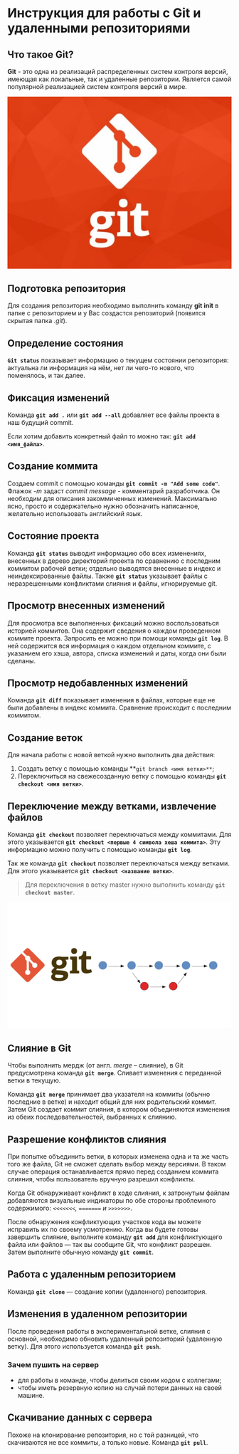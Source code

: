 # Инструкция для работы с Git и удаленными репозиториями

## Что такое Git?

**Git** - это одна из реализаций распределенных систем контроля версий, имеющая как локальные, так и удаленные репозитории. Является самой популярной реализацией систем контроля версий в мире.

![Git](git.jpeg)

## Подготовка репозитория

Для создания репозитория необходимо выполнить команду **git init** в папке с репозиторием и у Вас создастся репозиторий (появится скрытая папка *.git*).

## Определение состояния

**`Git status`** показывает информацию о текущем состоянии репозитория: актуальна ли информация на нём, нет ли чего-то нового, что поменялось, и так далее.

## Фиксация изменений

Команда **`git add .`** или **`git add --all`** добавляет все файлы проекта в наш будущий commit. 

Если хотим добавить конкретный файл то можно так: **`git add <имя_файла>`**.

## Cоздание коммита

Создаем commit с помощью команды **`git commit -m "Add some code"`**.
Флажок *-m* задаст *commit message* - комментарий разработчика. Он необходим для описания закоммиченных изменений. Максимально ясно, просто и содержательно нужно обозначить написанное, желательно использовать английский язык.

## Cостояние проекта

Команда **`git status`** выводит информацию обо всех изменениях,
внесенных в дерево директорий проекта по сравнению с последним коммитом рабочей
ветки; отдельно выводятся внесенные в индекс и неиндексированные
файлы. Также **`git status`** указывает файлы с неразрешенными конфликтами слияния и
файлы, игнорируемые git.

## Просмотр внесенных изменений

Для просмотра все выполненных фиксаций можно воспользоваться историей коммитов. Она содержит сведения о каждом проведенном коммите проекта. Запросить ее можно при помощи команды **`git log`**. 
В ней содержится вся информация о каждом отдельном коммите, с указанием его хэша, автора, списка изменений и даты, когда они были сделаны.

## Просмотр недобавленных изменений

Команда **`git diff`** показывает изменения в файлах, которые еще не были добавлены в индекс коммита. Сравнение происходит с последним коммитом.

## Создание веток

Для начала работы с новой веткой нужно выполнить два действия:
1. Создать ветку с помощью команды **`git branch <имя ветки>**`;
2. Переключиться на свежесозданную ветку с помощью команды **`git checkout <имя ветки>`**.

## Переключение между ветками, извлечение файлов

Команда **`git checkout`** позволяет переключаться между коммитами. Для этого указывается **`git checkout <первые 4 символа хеша коммита>`**.  Эту информацию можно получить с помощью команды  **`git log`**.

Так же команда **`git checkout`** позволяет переключаться между ветками. Для этого указывается **`git checkout <название ветки>`**.

> Для переключения в ветку master нужно выполнить команду **`git checkout master`**.

![Git branch](git-branch.jpg)

## Слияние в Git

Чтобы выполнить мердж (от англ. *merge* – слияние), в Git предусмотрена команда **`git merge`**. Сливает изменения с переданной ветки в текущую.

Команда **`git merge`** принимает два указателя на коммиты (обычно последние в ветке) и находит общий для них родительский коммит. Затем Git создает коммит слияния, в котором объединяются изменения из обеих последовательностей, выбранных к слиянию.

## Разрешение конфликтов слияния

При попытке объединить ветки, в которых изменена одна и та же часть того же файла, Git не сможет сделать выбор между версиями. В таком случае операция останавливается прямо перед созданием коммита слияния, чтобы пользователь вручную разрешил конфликты.

Когда Git обнаруживает конфликт в ходе слияния, к затронутым файлам добавляются визуальные индикаторы по обе стороны проблемного содержимого: *`<<<<<<<`, `=======` и `>>>>>>>`*.

После обнаружения конфликтующих участков кода вы можете исправить их по своему усмотрению. Когда вы будете готовы завершить слияние, выполните команду **`git add`** для конфликтующего файла или файлов — так вы сообщите Git, что конфликт разрешен. Затем выполните обычную команду **`git commit`**.

## Работа с удаленным репозиторием

Команда **`git clone`** — создание копии (удаленного) репозитория.

##  Изменения в удаленном репозитории
После проведения работы в экспериментальной ветке, слияния с основной, необходимо обновить удаленный репозиторий (удаленную ветку). Для этого используется команда **`git push`**.

### Зачем пушить на сервер
* для работы в команде, чтобы делиться своим кодом с коллегами;
* чтобы иметь резервную копию на случай потери данных на своей машине.

##  Cкачивание данных с сервера
Похоже на клонирование репозитория, но с той разницей, что скачиваются не все коммиты, а только новые.
Команда **`git pull`**.
